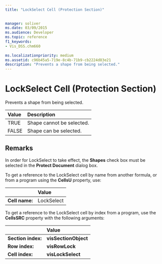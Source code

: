 ```yaml
---
title: "LockSelect Cell (Protection Section)"
 
 
manager: soliver
ms.date: 03/09/2015
ms.audience: Developer
ms.topic: reference
f1_keywords:
- Vis_DSS.chm660
 
ms.localizationpriority: medium
ms.assetid: c96b45a5-719e-8c4b-71b9-cb2224d83e21
description: "Prevents a shape from being selected."
---
```


# LockSelect Cell (Protection Section)

Prevents a shape from being selected.
  
|**Value**|**Description**|
|:-----|:-----|
| TRUE  <br/> | Shape cannot be selected. |
| FALSE  <br/> | Shape can be selected. |
   
## Remarks

In order for LockSelect to take effect, the **Shapes** check box must be selected in the **Protect Document** dialog box. 
  
To get a reference to the LockSelect cell by name from another formula, or from a program using the **CellsU** property, use: 
  
||Value |
|:-----|:-----|
| **Cell name:**  <br/> | LockSelect  <br/> |
   
To get a reference to the LockSelect cell by index from a program, use the **CellsSRC** property with the following arguments: 
  
||Value |
|:-----|:-----|
| **Section index:**  <br/> |**visSectionObject** <br/> |
| **Row index:**  <br/> |**visRowLock** <br/> |
| **Cell index:**  <br/> |**visLockSelect** <br/> |
   

